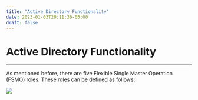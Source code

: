 ```yaml
---
title: "Active Directory Functionality"
date: 2023-01-03T20:11:36-05:00
draft: false
---
```


# Active Directory Functionality

---

As mentioned before, there are five Flexible Single Master Operation (FSMO) roles. These roles can be defined as follows:

![](/Attachments/Pasted%20image%2020230103154349.png)